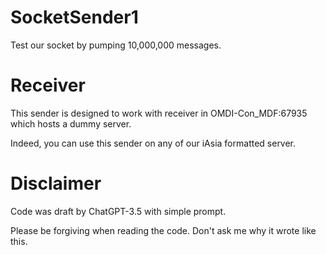 # SocketSender1

Test our socket by pumping 10,000,000 messages.

# Receiver

This sender is designed to work with receiver in OMDI-Con_MDF:67935 which hosts a dummy server.

Indeed, you can use this sender on any of our iAsia formatted server.

# Disclaimer

Code was draft by ChatGPT-3.5 with simple prompt.

Please be forgiving when reading the code. Don't ask me why it wrote like this.
